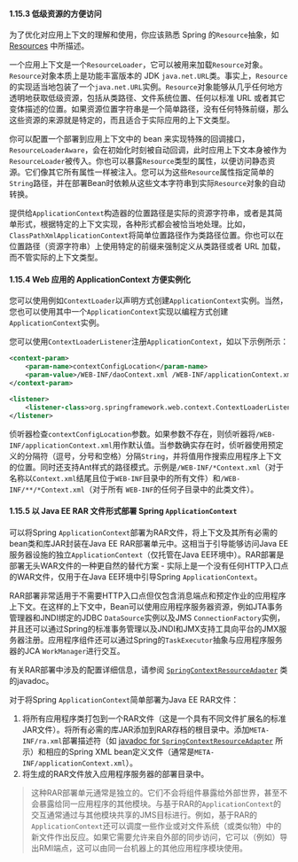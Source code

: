 #### 1.15.3 低级资源的方便访问

为了优化对应用上下文的理解和使用，你应该熟悉 Spring 的`Resource`抽象，如 [Resources](https://docs.spring.io/spring/docs/5.1.8.RELEASE/spring-framework-reference/core.html#resources) 中所描述。

一个应用上下文是一个`ResourceLoader`，它可以被用来加载`Resource`对象。`Resource`对象本质上是功能丰富版本的 JDK `java.net.URL`类。事实上，`Resource`的实现适当地包装了一个`java.net.URL`实例。`Resource`对象能够从几乎任何地方透明地获取低级资源，包括从类路径、文件系统位置、任何以标准 URL 或者其它变体描述的位置。如果资源位置字符串是一个简单路径，没有任何特殊前缀，那么这些资源的来源就是特定的，而且适合于实际应用的上下文类型。

你可以配置一个部署到应用上下文中的 bean 来实现特殊的回调接口，`ResourceLoaderAware`，会在初始化时刻被自动回调，此时应用上下文本身被作为`ResourceLoader`被传入。你也可以暴露`Resource`类型的属性，以便访问静态资源。它们像其它所有属性一样被注入。您可以为这些`Resource`属性指定简单的`String`路径，并在部署Bean时依赖从这些文本字符串到实际`Resource`对象的自动转换。

提供给`ApplicationContext`构造器的位置路径是实际的资源字符串，或者是其简单形式，根据特定的上下文实现，各种形式都会被恰当地处理。比如，`ClassPathXmlApplicationContext`将简单位置路径作为类路径位置。你也可以在位置路径（资源字符串）上使用特定的前缀来强制定义从类路径或者 URL 加载，而不管实际的上下文类型。

#### 1.15.4 Web 应用的 ApplicationContext 方便实例化

您可以使用例如`ContextLoader`以声明方式创建`ApplicationContext`实例。当然，您也可以使用其中一个`ApplicationContext`实现以编程方式创建`ApplicationContext`实例。

您可以使用`ContextLoaderListener`注册`ApplicationContext`，如以下示例所示：

```xml
<context-param>
    <param-name>contextConfigLocation</param-name>
    <param-value>/WEB-INF/daoContext.xml /WEB-INF/applicationContext.xml</param-value>
</context-param>

<listener>
    <listener-class>org.springframework.web.context.ContextLoaderListener</listener-class>
</listener>
```

侦听器检查`contextConfigLocation`参数。如果参数不存在，则侦听器将`/WEB-INF/applicationContext.xml`用作默认值。当参数确实存在时，侦听器使用预定义的分隔符（逗号，分号和空格）分隔`String`，并将值用作搜索应用程序上下文的位置。同时还支持Ant样式的路径模式。示例是`/WEB-INF/*Context.xml`（对于名称以`Context.xml`结尾且位于`WEB-INF`目录中的所有文件）和`/WEB-INF/**/*Context.xml`（对于所有 `WEB-INF`的任何子目录中的此类文件）。

#### 1.15.5 以 Java EE RAR 文件形式部署 Spring `ApplicationContext` 

可以将Spring `ApplicationContext`部署为RAR文件，将上下文及其所有必需的bean类和库JAR封装在Java EE RAR部署单元中。这相当于引导能够访问Java EE服务器设施的独立`ApplicationContext`（仅托管在Java EE环境中）。RAR部署是部署无头WAR文件的一种更自然的替代方案 - 实际上是一个没有任何HTTP入口点的WAR文件，仅用于在Java EE环境中引导Spring `ApplicationContext`。

RAR部署非常适用于不需要HTTP入口点但仅包含消息端点和预定作业的应用程序上下文。在这样的上下文中，Bean可以使用应用程序服务器资源，例如JTA事务管理器和JNDI绑定的JDBC `DataSource`实例以及JMS `ConnectionFactory`实例，并且还可以通过Spring的标准事务管理以及JNDI和JMX支持工具向平台的JMX服务器注册。应用程序组件还可以通过Spring的`TaskExecutor`抽象与应用程序服务器的JCA `WorkManager`进行交互。

有关RAR部署中涉及的配置详细信息，请参阅 [`SpringContextResourceAdapter`](https://docs.spring.io/spring-framework/docs/5.1.8.RELEASE/javadoc-api/org/springframework/jca/context/SpringContextResourceAdapter.html) 类的javadoc。

对于将Spring `ApplicationContext`简单部署为Java EE RAR文件：

1. 将所有应用程序类打包到一个RAR文件（这是一个具有不同文件扩展名的标准JAR文件）。将所有必需的库JAR添加到RAR存档的根目录中。添加`META-INF/ra.xml`部署描述符（如 [javadoc for `SpringContextResourceAdapter`](https://docs.spring.io/spring-framework/docs/5.1.8.RELEASE/javadoc-api/org/springframework/jca/context/SpringContextResourceAdapter.html) 所示）和相应的Spring XML bean定义文件（通常是`META-INF/applicationContext.xml`）。
2. 将生成的RAR文件放入应用程序服务器的部署目录中。

> 这种RAR部署单元通常是独立的。它们不会将组件暴露给外部世界，甚至不会暴露给同一应用程序的其他模块。与基于RAR的`ApplicationContext`的交互通常通过与其他模块共享的JMS目标进行。例如，基于RAR的`ApplicationContext`还可以调度一些作业或对文件系统（或类似物）中的新文件作出反应。如果它需要允许来自外部的同步访问，它可以（例如）导出RMI端点，这可以由同一台机器上的其他应用程序模块使用。

